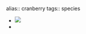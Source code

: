 alias:: cranberry
tags:: species

- ![](https://peach-geographical-bat-397.mypinata.cloud/ipfs/QmR4ViyvrjG6ciwniSbr6thnW9bozHqn6owfHVLf1LTifd)
-